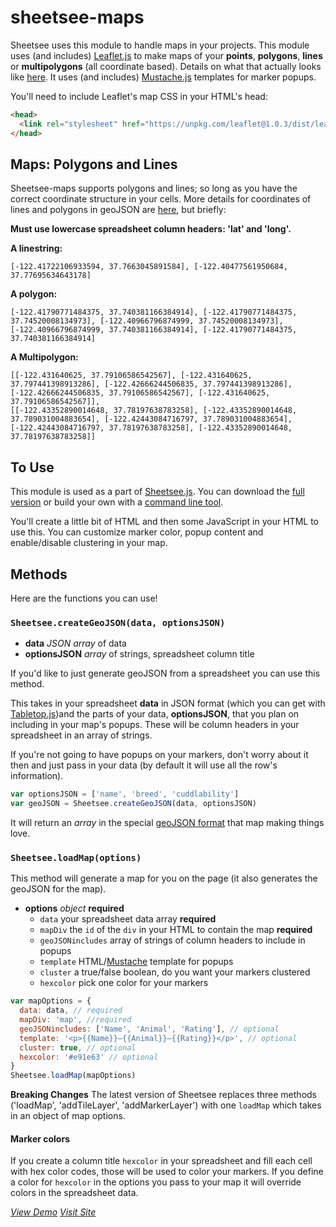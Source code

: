 # sheetsee-maps

Sheetsee uses this module to handle maps in your projects. This module uses (and includes) [Leaflet.js](http://leafletjs.com) to make maps of your **points**, **polygons**, **lines** or **multipolygons** (all coordinate based). Details on what that actually looks like [here](http://leafletjs.com/examples/geojson.html). It uses (and includes) [Mustache.js](https://mustache.github.io) templates for marker popups.

You'll need to include Leaflet's map CSS in your HTML's head:

```html
<head>
  <link rel="stylesheet" href="https://unpkg.com/leaflet@1.0.3/dist/leaflet.css" />
</head>
```

## Maps: Polygons and Lines

Sheetsee-maps supports polygons and lines; so long as you have the correct coordinate structure in your cells. More details for coordinates of lines and polygons in geoJSON are [here](http://leafletjs.com/examples/geojson.html), but briefly:

**Must use lowercase spreadsheet column headers: 'lat' and 'long'.**

**A linestring:**

```text
[-122.41722106933594, 37.7663045891584], [-122.40477561950684, 37.77695634643178]
```

**A polygon:**

```text
[-122.41790771484375, 37.740381166384914], [-122.41790771484375, 37.74520008134973], [-122.40966796874999, 37.74520008134973],[-122.40966796874999, 37.740381166384914], [-122.41790771484375, 37.740381166384914]
```

**A Multipolygon:**

```text
[[-122.431640625, 37.79106586542567], [-122.431640625, 37.797441398913286], [-122.42666244506835, 37.797441398913286],[-122.42666244506835, 37.79106586542567], [-122.431640625, 37.79106586542567]],
[[-122.43352890014648, 37.78197638783258], [-122.43352890014648, 37.789031004883654], [-122.42443084716797, 37.789031004883654], [-122.42443084716797, 37.78197638783258], [-122.43352890014648, 37.78197638783258]]
```

## To Use

This module is used as a part of [Sheetsee.js](http://jlord.us/sheetsee.js). You can download the [full version](https://github.com/jlord/sheetsee.js/blob/master/js/sheetsee.js) or build your own with a [command line tool](https://github.com/jlord/sheetsee).

You'll create a little bit of HTML and then some JavaScript in your HTML to use this. You can customize marker color, popup content and enable/disable clustering in your map.

## Methods

Here are the functions you can use!

### `Sheetsee.createGeoJSON(data, optionsJSON)`

- **data** _JSON array_ of data
- **optionsJSON** _array_ of strings, spreadsheet column title

If you'd like to just generate geoJSON from a spreadsheet you can use this method.

This takes in your spreadsheet **data** in JSON format (which you can get with [Tabletop.js]())and the parts of your data, **optionsJSON**,  that you plan on including in your map's popups. These will be column headers in your spreadsheet in an array of strings.

If you're not going to have popups on your markers, don't worry about it then and just pass in your data (by default it will use all the row's information).

```javascript
var optionsJSON = ['name', 'breed', 'cuddlability']
var geoJSON = Sheetsee.createGeoJSON(data, optionsJSON)
```

It will return an _array_ in the special [geoJSON format](http://geojson.org) that map making things love.

### `Sheetsee.loadMap(options)`

This method will generate a map for you on the page (it also generates the geoJSON for the map).

- **options**  _object_ **required**
  - `data` your spreadsheet data array **required**
  - `mapDiv` the `id` of the `div` in your HTML to contain the map **required**
  - `geoJSONincludes` array of strings of column headers to include in popups
  - `template` HTML/[Mustache](https://mustache.github.io) template for popups
  - `cluster` a true/false boolean, do you want your markers clustered
  - `hexcolor` pick one color for your markers

```js
var mapOptions = {
  data: data, // required
  mapDiv: 'map', //required
  geoJSONincludes: ['Name', 'Animal', 'Rating'], // optional
  template: '<p>{{Name}}—{{Animal}}—{{Rating}}</p>', // optional
  cluster: true, // optional
  hexcolor: '#e91e63' // optional
}
Sheetsee.loadMap(mapOptions)
```

**Breaking Changes** The latest version of Sheetsee replaces three methods ('loadMap', 'addTileLayer', 'addMarkerLayer') with one `loadMap` which takes in an object of map options.

#### Marker colors

If you create a column title `hexcolor` in your spreadsheet and fill each cell with hex color codes, those will be used to color your markers. If you define a color for `hexcolor` in the options you pass to your map it will override colors in the spreadsheet data.

_[View Demo](http://jlord.us/sheetsee.js/demos/demo-maps.html)_
_[Visit Site](http://jlord.us/sheetsee.js)_
